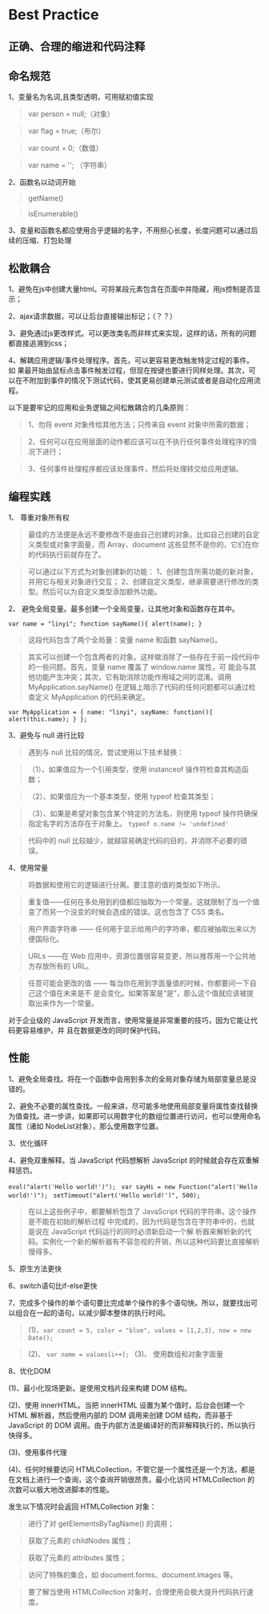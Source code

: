 # Best Practice
## 正确、合理的缩进和代码注释
## 命名规范
1、变量名为名词,且类型透明，可用赋初值实现
> var person = null;（对象）

> var flag = true;（布尔）

> var count = 0;（数值）

> var name = '';	（字符串）

2、函数名以动词开始 
> getName()

> isEnumerable()

3、变量和函数名都应使用合乎逻辑的名字，不用担心长度，长度问题可以通过后续的压缩、打包处理

## 松散耦合
1、避免在js中创建大量html。可将某段元素包含在页面中并隐藏，用js控制是否显示；

2、ajax请求数据，可以让后台直接输出标记；（？？）

3、避免通过js更改样式。可以更改类名而非样式来实现，这样的话，所有的问题都直接追溯到css；

4、解耦应用逻辑/事件处理程序。首先，可以更容易更改触发特定过程的事件。如
果最开始由鼠标点击事件触发过程，但现在按键也要进行同样处理。其次，可以在不附加到事件的情况下测试代码，使其更易创建单元测试或者是自动化应用流程。

以下是要牢记的应用和业务逻辑之间松散耦合的几条原则：

> 1、勿将 event 对象传给其他方法；只传来自 event 对象中所需的数据；

> 2、任何可以在应用层面的动作都应该可以在不执行任何事件处理程序的情况下进行；

> 3、任何事件处理程序都应该处理事件，然后将处理转交给应用逻辑。

## 编程实践

1、 尊重对象所有权
> 最佳的方法便是永远不要修改不是由自己创建的对象。比如自己创建的自定义类型或对象字面量，而 Array、document 这些显然不是你的，它们在你的代码执行前就存在了。

> 可以通过以下方式为对象创建新的功能：
1、创建包含所需功能的新对象，并用它与相关对象进行交互；
2、创建自定义类型，继承需要进行修改的类型。然后可以为自定义类型添加额外功能。

2、 避免全局变量。最多创建一个全局变量，让其他对象和函数存在其中。

`var name = "linyi";
function sayName(){
 alert(name);
} 
`

> 这段代码包含了两个全局量：变量 name 和函数 sayName()。

> 其实可以创建一个包含两者的对象。这样做消除了一些存在于前一段代码中的一些问题。首先，变量 name 覆盖了 window.name 属性，可
能会与其他功能产生冲突；其次，它有助消除功能作用域之间的混淆。调用 MyApplication.sayName()
在逻辑上暗示了代码的任何问题都可以通过检查定义 MyApplication 的代码来确定。

`var MyApplication = {
 name: "linyi",
 sayName: function(){
 alert(this.name);
 }
}; `

3、避免与 null 进行比较

> 遇到与 null 比较的情况，尝试使用以下技术替换：

> （1）、如果值应为一个引用类型，使用 instanceof 操作符检查其构造函数；

> （2）、如果值应为一个基本类型，使用 typeof 检查其类型；

> （3）、如果是希望对象包含某个特定的方法名，则使用 typeof 操作符确保指定名字的方法存在于对象上。
`typeof o.name != 'undefined'`

> 代码中的 null 比较越少，就越容易确定代码的目的，并消除不必要的错误。 

4、使用常量 
> 将数据和使用它的逻辑进行分离。要注意的值的类型如下所示。

> 重复值——任何在多处用到的值都应抽取为一个常量。这就限制了当一个值变了而另一个没变的时候会造成的错误。这也包含了 CSS 类名。

> 用户界面字符串 —— 任何用于显示给用户的字符串，都应被抽取出来以方便国际化。

> URLs ——在 Web 应用中，资源位置很容易变更，所以推荐用一个公共地方存放所有的 URL。

> 任意可能会更改的值 —— 每当你在用到字面量值的时候，你都要问一下自己这个值在未来是不
是会变化。如果答案是“是”，那么这个值就应该被提取出来作为一个常量。

对于企业级的 JavaScript 开发而言，使用常量是非常重要的技巧，因为它能让代码更容易维护，并
且在数据更改的同时保护代码。

## 性能
1、避免全局查找。将在一个函数中会用到多次的全局对象存储为局部变量总是没错的。

2、避免不必要的属性查找。一般来讲，尽可能多地使用局部变量将属性查找替换为值查找。进一步讲，如果即可以用数字化的数组位置进行访问，也可以使用命名属性（诸如 NodeList对象），那么使用数字位置。

3、优化循环

4、避免双重解释。当 JavaScript 代码想解析 JavaScript 的时候就会存在双重解释惩罚。

`eval("alert('Hello world!')"); `
`var sayHi = new Function("alert('Hello world!')"); `
`setTimeout("alert('Hello world!')", 500); `
> 在以上这些例子中，都要解析包含了 JavaScript 代码的字符串。这个操作是不能在初始的解析过程
中完成的，因为代码是包含在字符串中的，也就是说在 JavaScript 代码运行的同时必须新启动一个解
析器来解析新的代码。实例化一个新的解析器有不容忽视的开销，所以这种代码要比直接解析慢得多。

5、原生方法更快

6、switch语句比if-else更快

7、完成多个操作的单个语句要比完成单个操作的多个语句快。所以，就要找出可以组合在一起的语句，以减少脚本整体的执行时间。

> (1)、`var count = 5,
 color = "blue",
 values = [1,2,3],
 now = new Date(); `

> (2)、 `var name = values[i++]; `
> (3)、 使用数组和对象字面量 

8、优化DOM

(1)、最小化现场更新。是使用文档片段来构建 DOM 结构。

(2)、使用 innerHTML。当把 innerHTML 设置为某个值时，后台会创建一个 HTML 解析器，然后使用内部的 DOM 调用来创建 DOM 结构，而非基于 JavaScript 的 DOM 调用。由于内部方法是编译好的而非解释执行的，所以执行快得多。

(3)、使用事件代理

(4)、任何时候要访问 HTMLCollection，不管它是一个属性还是一个方法，都是在文档上进行一个查询，这个查询开销很昂贵。最小化访问 HTMLCollection 的次数可以极大地改进脚本的性能。

发生以下情况时会返回 HTMLCollection 对象：

> 进行了对 getElementsByTagName() 的调用；

> 获取了元素的 childNodes 属性；

> 获取了元素的 attributes 属性；

> 访问了特殊的集合，如 document.forms、document.images 等。

> 要了解当使用 HTMLCollection 对象时，合理使用会极大提升代码执行速度。